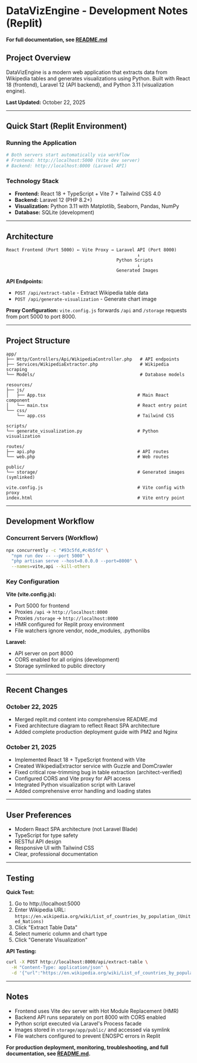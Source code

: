 # DataVizEngine - Development Notes (Replit)

**For full documentation, see [README.md](README.md)**

## Project Overview
DataVizEngine is a modern web application that extracts data from Wikipedia tables and generates visualizations using Python. Built with React 18 (frontend), Laravel 12 (API backend), and Python 3.11 (visualization engine).

**Last Updated:** October 22, 2025

---

## Quick Start (Replit Environment)

### Running the Application
```bash
# Both servers start automatically via workflow
# Frontend: http://localhost:5000 (Vite dev server)
# Backend: http://localhost:8000 (Laravel API)
```

### Technology Stack
- **Frontend:** React 18 + TypeScript + Vite 7 + Tailwind CSS 4.0
- **Backend:** Laravel 12 (PHP 8.2+)
- **Visualization:** Python 3.11 with Matplotlib, Seaborn, Pandas, NumPy
- **Database:** SQLite (development)

---

## Architecture

```
React Frontend (Port 5000) ← Vite Proxy → Laravel API (Port 8000)
                                                  ↓
                                          Python Scripts
                                                  ↓
                                          Generated Images
```

**API Endpoints:**
- `POST /api/extract-table` - Extract Wikipedia table data
- `POST /api/generate-visualization` - Generate chart image

**Proxy Configuration:** `vite.config.js` forwards `/api` and `/storage` requests from port 5000 to port 8000.

---

## Project Structure

```
app/
├── Http/Controllers/Api/WikipediaController.php   # API endpoints
├── Services/WikipediaExtractor.php                # Wikipedia scraping
└── Models/                                        # Database models

resources/
├── js/
│   ├── App.tsx                                   # Main React component
│   └── main.tsx                                  # React entry point
└── css/
    └── app.css                                   # Tailwind CSS

scripts/
└── generate_visualization.py                     # Python visualization

routes/
├── api.php                                       # API routes
└── web.php                                       # Web routes

public/
└── storage/                                      # Generated images (symlinked)

vite.config.js                                    # Vite config with proxy
index.html                                        # Vite entry point
```

---

## Development Workflow

### Concurrent Servers (Workflow)
```bash
npx concurrently -c "#93c5fd,#c4b5fd" \
  "npm run dev -- --port 5000" \
  "php artisan serve --host=0.0.0.0 --port=8000" \
  --names=vite,api --kill-others
```

### Key Configuration

**Vite (vite.config.js):**
- Port 5000 for frontend
- Proxies `/api` → `http://localhost:8000`
- Proxies `/storage` → `http://localhost:8000`
- HMR configured for Replit proxy environment
- File watchers ignore vendor, node_modules, .pythonlibs

**Laravel:**
- API server on port 8000
- CORS enabled for all origins (development)
- Storage symlinked to public directory

---

## Recent Changes

### October 22, 2025
- Merged replit.md content into comprehensive README.md
- Fixed architecture diagram to reflect React SPA architecture
- Added complete production deployment guide with PM2 and Nginx

### October 21, 2025
- Implemented React 18 + TypeScript frontend with Vite
- Created WikipediaExtractor service with Guzzle and DomCrawler
- Fixed critical row-trimming bug in table extraction (architect-verified)
- Configured CORS and Vite proxy for API access
- Integrated Python visualization script with Laravel
- Added comprehensive error handling and loading states

---

## User Preferences
- Modern React SPA architecture (not Laravel Blade)
- TypeScript for type safety
- RESTful API design
- Responsive UI with Tailwind CSS
- Clear, professional documentation

---

## Testing

**Quick Test:**
1. Go to http://localhost:5000
2. Enter Wikipedia URL: `https://en.wikipedia.org/wiki/List_of_countries_by_population_(United_Nations)`
3. Click "Extract Table Data"
4. Select numeric column and chart type
5. Click "Generate Visualization"

**API Testing:**
```bash
curl -X POST http://localhost:8000/api/extract-table \
  -H "Content-Type: application/json" \
  -d '{"url":"https://en.wikipedia.org/wiki/List_of_countries_by_population_(United_Nations)"}'
```

---

## Notes

- Frontend uses Vite dev server with Hot Module Replacement (HMR)
- Backend API runs separately on port 8000 with CORS enabled
- Python script executed via Laravel's Process facade
- Images stored in `storage/app/public/` and accessed via symlink
- File watchers configured to prevent ENOSPC errors in Replit

**For production deployment, monitoring, troubleshooting, and full documentation, see [README.md](README.md).**
